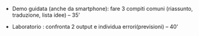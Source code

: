 - Demo guidata (anche da smartphone): fare 3 compiti comuni (riassunto, traduzione, lista idee) – 35’


- Laboratorio : confronta 2 output e individua errori(previsioni) – 40’


